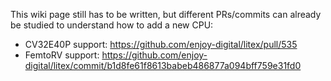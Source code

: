 This wiki page still has to be written, but different PRs/commits can already be studied to understand how to add a new CPU:
- CV32E40P support: https://github.com/enjoy-digital/litex/pull/535
- FemtoRV support: https://github.com/enjoy-digital/litex/commit/b1d8fe61f8613babeb486877a094bff759e31fd0


